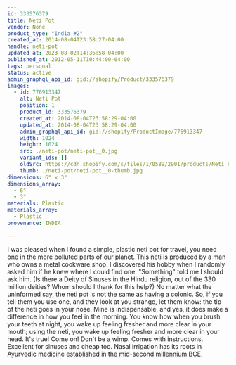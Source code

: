 ```yaml
---
id: 333576379
title: Neti Pot
vendor: None
product_type: "India #2"
created_at: 2014-08-04T23:58:27-04:00
handle: neti-pot
updated_at: 2023-08-02T14:36:58-04:00
published_at: 2012-05-11T10:44:00-04:00
tags: personal
status: active
admin_graphql_api_id: gid://shopify/Product/333576379
images:
  - id: 776913347
    alt: Neti Pot
    position: 1
    product_id: 333576379
    created_at: 2014-08-04T23:58:29-04:00
    updated_at: 2014-08-04T23:58:29-04:00
    admin_graphql_api_id: gid://shopify/ProductImage/776913347
    width: 1024
    height: 1024
    src: ./neti-pot/neti-pot__0.jpg
    variant_ids: []
    oldSrc: https://cdn.shopify.com/s/files/1/0589/2901/products/Neti_Pot.jpeg?v=1407211109
    thumb: ./neti-pot/neti-pot__0-thumb.jpg
dimensions: 6" x 3"
dimensions_array:
  - 6"
  - 3"
materials: Plastic
materials_array:
  - Plastic
provenance: INDIA

---
```


I was pleased when I found a simple, plastic neti pot for travel, you need one in the more polluted parts of our planet. This neti is produced by a man who owns a metal cookware shop. I discovered his hobby when I randomly asked him if he knew where I could find one. "Something" told me I should ask him. (Is there a Deity of Sinuses in the Hindu religion, out of the 330 million deities? Whom should I thank for this help?) No matter what the uninformed say, the neti pot is not the same as having a colonic. So, if you tell them you use one, and they look at you strange, let them know: the tip of the neti goes in your nose. Mine is indispensable, and yes, it does make a difference in how you feel in the morning. You know how when you brush your teeth at night, you wake up feeling fresher and more clear in your mouth; using the neti, you wake up feeling fresher and more clear in your head. It's true! Come on! Don't be a wimp. Comes with instructions. Excellent for sinuses and cheap too. Nasal irrigation has its roots in Ayurvedic medicine established in the mid-second millennium BCE.